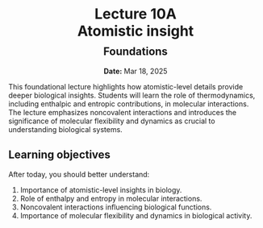 <h1 style="margin-bottom: 0.4em; text-align: center;">
    <b>Lecture 10A</b><br>
    Atomistic insight
</h1>
<h2 style="margin-top: 0.0em; text-align: center;">
    Foundations
</h2>
<p style="text-align: center;">
    <b>Date:</b> Mar 18, 2025
</p>

This foundational lecture highlights how atomistic-level details provide deeper biological insights.
Students will learn the role of thermodynamics, including enthalpic and entropic contributions, in molecular interactions.
The lecture emphasizes noncovalent interactions and introduces the significance of molecular flexibility and dynamics as crucial to understanding biological systems.

## Learning objectives

After today, you should better understand:

1.  Importance of atomistic-level insights in biology.
2.  Role of enthalpy and entropy in molecular interactions.
3.  Noncovalent interactions influencing biological functions.
4.  Importance of molecular flexibility and dynamics in biological activity.

<!-- ## Presentation

-   **View:** [slides.com/aalexmmaldonado/biosc1540-l10a](https://slides.com/aalexmmaldonado/biosc1540-l10a)
-   **Live link:** [slides.com/d/nZdKKIA/live](https://slides.com/d/nZdKKIA/live)
-   **Download:** [biosc1540-l10a.pdf](/lectures/10A/biosc1540-l10a.pdf)

<iframe src="https://slides.com/aalexmmaldonado/biosc1540-l10a/embed?byline=hidden&share=hidden" width="100%" height="600" title="BIOSC 1540: Lecture 10A" scrolling="no" frameborder="0" webkitallowfullscreen mozallowfullscreen allowfullscreen></iframe>

Why Atomistic Detail Matters

    Connection between structure, dynamics, and function.

Thermodynamics in Biology

    Conceptual overview of enthalpy (ΔH) and entropy (ΔS).
    Relation to molecular binding.

Noncovalent Interactions

    Types and biological significance.
    Examples in protein-ligand interactions.

Introduction to Molecular Dynamics

    Dynamics as essential to the full biological picture.
    Brief conceptual overview: "We can study atomic motions using MD simulations (covered later in the semester)."

Metrics of Flexibility and Dynamics

    Brief introduction to RMSD and RMSF (conceptual, not computational).

-->
